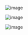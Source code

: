 ![image](https://user-images.githubusercontent.com/46249623/132129353-2d8222eb-b207-4540-a520-f516ccf75cd1.png)

![image](https://user-images.githubusercontent.com/46249623/132129369-968c7525-e341-499c-bd72-b75ab2c4727e.png)

![image](https://user-images.githubusercontent.com/46249623/132129379-7bfb5734-bcb4-4e5b-84e3-7d3dc34b2d2e.png)

